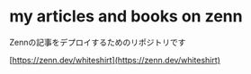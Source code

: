 # my articles and books on zenn

Zennの記事をデプロイするためのリポジトリです

[https://zenn.dev/whiteshirt](https://zenn.dev/whiteshirt)
